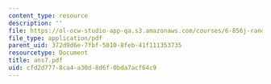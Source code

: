 ```yaml
---
content_type: resource
description: ''
file: https://ol-ocw-studio-app-qa.s3.amazonaws.com/courses/6-856j-randomized-algorithms-fall-2002/cfd2d7778ca4a30d8d6f0bda7acf64c9_ans7.pdf
file_type: application/pdf
parent_uid: 372d9d6e-7fbf-5010-8feb-41f111353735
resourcetype: Document
title: ans7.pdf
uid: cfd2d777-8ca4-a30d-8d6f-0bda7acf64c9
---
```

